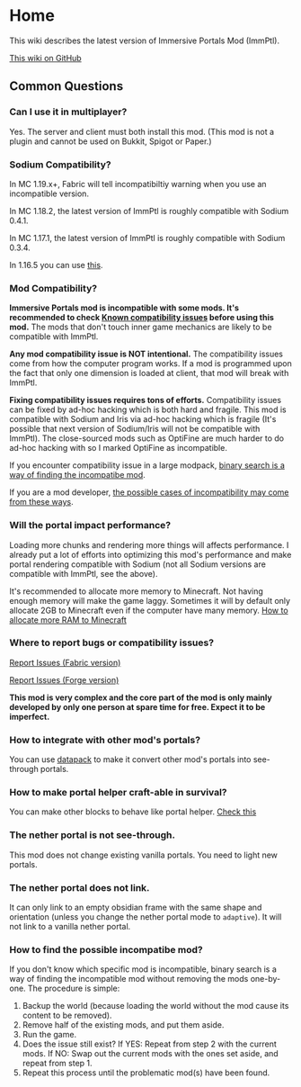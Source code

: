 # Home

This wiki describes the latest version of Immersive Portals Mod (ImmPtl).

[This wiki on GitHub](https://github.com/qouteall/immptl)

## Common Questions

### Can I use it in multiplayer?

Yes. The server and client must both install this mod. (This mod is not a plugin and cannot be used on Bukkit, Spigot or Paper.)

### Sodium Compatibility?

In MC 1.19.x+, Fabric will tell incompatibiltiy warning when you use an incompatible version.

In MC 1.18.2, the latest version of ImmPtl is roughly compatible with Sodium 0.4.1.

In MC 1.17.1, the latest version of ImmPtl is roughly compatible with Sodium 0.3.4.

In 1.16.5 you can use [this](https://github.com/qouteall/sodium-fabric/releases).

### Mod Compatibility?

**Immersive Portals mod is incompatible with some mods. It's recommended to check [Known compatibility issues](https://github.com/qouteall/ImmersivePortalsMod/issues?q=is%3Aissue+is%3Aopen+label%3A%22Mod+Compatibility%22) before using this mod.** The mods that don't touch inner game mechanics are likely to be compatible with ImmPtl.

**Any mod compatibility issue is NOT intentional.** The compatibility issues come from how the computer program works. If a mod is programmed upon the fact that only one dimension is loaded at client, that mod will break with ImmPtl.

**Fixing compatibility issues requires tons of efforts.** Compatibility issues can be fixed by ad-hoc hacking which is both hard and fragile. This mod is compatible with Sodium and Iris via ad-hoc hacking which is fragile (It's possible that next version of Sodium/Iris will not be compatible with ImmPtl). The close-sourced mods such as OptiFine are much harder to do ad-hoc hacking with so I marked OptiFine as incompatible.

If you encounter compatibility issue in a large modpack, [binary search is a way of finding the incompatibe mod](#how-to-find-the-possible-incompatibe-mod).

If you are a mod developer, [the possible cases of incompatibility may come from these ways](./API-for-Other-Mods.html#possible-sources-of-mod-incompatibility-with-immersive-portals).

### Will the portal impact performance?

Loading more chunks and rendering more things will affects performance. I already put a lot of efforts into optimizing this mod's performance and make portal rendering compatible with Sodium (not all Sodium versions are compatible with ImmPtl, see the above).

It's recommended to allocate more memory to Minecraft. Not having enough memory will make the game laggy. Sometimes it will by default only allocate 2GB to Minecraft even if the computer have many memory. [How to allocate more RAM to Minecraft](https://filmora.wondershare.com/game-recording/how-to-allocate-more-ram-to-minecraft.html)

### Where to report bugs or compatibility issues?

[Report Issues (Fabric version)](https://github.com/iPortalTeam/ImmersivePortalsMod/issues)

[Report Issues (Forge version)](https://github.com/iPortalTeam/ImmersivePortalsModForForge)

**This mod is very complex and the core part of the mod is only mainly developed by only one person at spare time for free. Expect it to be imperfect.**

### How to integrate with other mod's portals?

You can use [datapack](./Datapack-Based-Custom-Portal-Generation#convert_vanilla_nether_portaljson-convent-vanilla-nether-portals-into-see-through-portals-if-the-shapes-are-compatible) to make it convert other mod's portals into see-through portals.

### How to make portal helper craft-able in survival?

You can make other blocks to behave like portal helper. [Check this](./Portal-Customization.html#how-to-use-similar-functionality-in-survival-mode)

### The nether portal is not see-through.

This mod does not change existing vanilla portals. You need to light new portals.

### The nether portal does not link.

It can only link to an empty obsidian frame with the same shape and orientation (unless you change the nether portal mode to `adaptive`). It will not link to a vanilla nether portal.

### How to find the possible incompatibe mod?

If you don't know which specific mod is incompatible, binary search is a way of finding the incompatible mod without removing the mods one-by-one. The procedure is simple:

1. Backup the world (because loading the world without the mod cause its content to be removed).
2. Remove half of the existing mods, and put them aside.
3. Run the game.
4. Does the issue still exist?
   If YES: Repeat from step 2 with the current mods.
   If NO: Swap out the current mods with the ones set aside, and repeat from step 1.
5. Repeat this process until the problematic mod(s) have been found.

